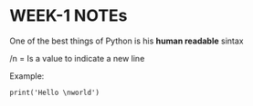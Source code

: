 # WEEK-1 NOTEs

One of the best things of Python is his **human readable** sintax

/n  =  Is a value to indicate a new line

Example:

```
print('Hello \nworld')
```
